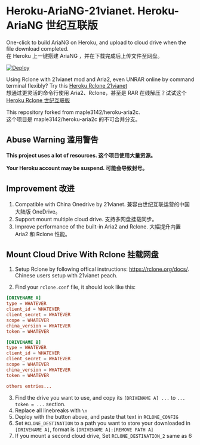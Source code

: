 # Heroku-AriaNG-21vianet. Heroku-AriaNG 世纪互联版
One-click to build AriaNG on Heroku, and upload to cloud drive when the file download completed.<br>
在 Heroku 上一键搭建 AriaNG ，并在下载完成后上传文件至网盘。

[![Deploy](https://www.herokucdn.com/deploy/button.svg)](https://heroku.com/deploy)

Using Rclone with 21vianet mod and Aria2, even UNRAR online by command terminal flexibly? Try this [Heroku Rclone 21vianet](https://github.com/xinxin8816/heroku-rclone-21vianet)<br>
想通过更灵活的命令行使用 Aria2、Rclone，甚至是 RAR 在线解压？试试这个 [Heroku Rclone 世纪互联版](https://github.com/xinxin8816/heroku-rclone-21vianet)

This repository forked from maple3142/heroku-aria2c.<br>
这个项目是 maple3142/heroku-aria2c 的不可合并分支。

## Abuse Warning 滥用警告

**This project uses a lot of resources. 这个项目使用大量资源。**

**Your Heroku account may be suspend. 可能会导致封号。**

## Improvement 改进

1. Compatible with China Onedrive by 21vianet. 兼容由世纪互联运营的中国大陆版 OneDrive。
2. Support mount multiple cloud drive. 支持多网盘挂载同步。
3. Improve performance of the built-in Aria2 and Rclone. 大幅提升内置 Aria2 和 Rclone 性能。

## Mount Cloud Drive With Rclone 挂载网盘

1. Setup Rclone by following offical instructions: https://rclone.org/docs/. Chinese users setup with 21vianet peach.

2. Find your `rclone.conf` file, it should look like this:

```conf
[DRIVENAME A]
type = WHATEVER
client_id = WHATEVER
client_secret = WHATEVER
scope = WHATEVER
china_version = WHATEVER
token = WHATEVER

[DRIVENAME B]
type = WHATEVER
client_id = WHATEVER
client_secret = WHATEVER
scope = WHATEVER
china_version = WHATEVER
token = WHATEVER

others entries...
```

3. Find the drive you want to use, and copy its `[DRIVENAME A] ...` to  `... token = ...` section.
4. Replace all linebreaks with `\n`
5. Deploy with the button above, and paste that text in `RCLONE_CONFIG`
6. Set `RCLONE_DESTINATION` to a path you want to store your downloaded in `[DRIVENAME A]`, format is `[DRIVENAME A]:[REMOVE PATH A]`
7. If you mount a second cloud drive, Set `RCLONE_DESTINATION_2` same as 6
